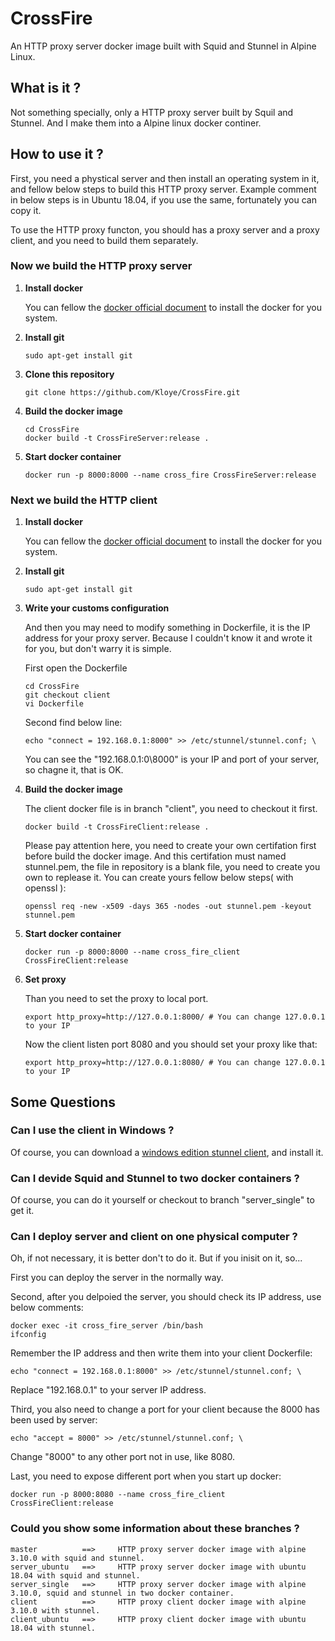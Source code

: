 # CrossFire
An HTTP proxy server docker image built with Squid and Stunnel in Alpine Linux.

## What is it ?
Not something specially, only a HTTP proxy server built by Squil and Stunnel. And I make them into a Alpine linux docker continer.

## How to use it ?
First, you need a phystical server and then install an operating system in it, and fellow below steps to build this HTTP proxy server.
Example comment in below steps is in Ubuntu 18.04, if you use the same, fortunately you can copy it.

To use the HTTP proxy functon, you should has a proxy server and a proxy client, and you need to build them separately.

### Now we build the HTTP proxy server
1. **Install docker**
    
    You can fellow the [docker official document](https://docs.docker.com/) to install the docker for you system.

2. **Install git**

    ```
    sudo apt-get install git
    ```
3. **Clone this repository**

    ```
    git clone https://github.com/Kloye/CrossFire.git
    ```
4. **Build the docker image**

    ```
    cd CrossFire
    docker build -t CrossFireServer:release .
    ```
5. **Start docker container**

    ```
    docker run -p 8000:8000 --name cross_fire CrossFireServer:release
    ```
### Next we build the HTTP client
1. **Install docker**
    
    You can fellow the [docker official document](https://docs.docker.com/) to install the docker for you system.
2. **Install git**

    ```
    sudo apt-get install git
    ```
3. **Write your customs configuration**

    And then you may need to modify something in Dockerfile, it is the IP address for your proxy server.
    Because I couldn't know it and wrote it for you, but don't warry it is simple.
    
    First open the Dockerfile
    ```
    cd CrossFire
    git checkout client
    vi Dockerfile
    ```
    Second find below line:
    ```
    echo "connect = 192.168.0.1:8000" >> /etc/stunnel/stunnel.conf; \
    ```
    You can see the "192.168.0.1:0\8000" is your IP and port of your server, so chagne it, that is OK.
4. **Build the docker image**

    The client docker file is in branch "client", you need to checkout it first.
    ```
    docker build -t CrossFireClient:release .
    ```
    Please pay attention here, you need to create your own certifation first before build the docker image.
    And this certifation must named stunnel.pem, the file in repository is a blank file, you need to create you own to replease it.
    You can create yours fellow below steps( with openssl ):
    ```
    openssl req -new -x509 -days 365 -nodes -out stunnel.pem -keyout stunnel.pem
    ```
5. **Start docker container**

    ```
    docker run -p 8000:8000 --name cross_fire_client CrossFireClient:release
    ```
6. **Set proxy**

    Than you need to set the proxy to local port.
    ```
    export http_proxy=http://127.0.0.1:8000/ # You can change 127.0.0.1 to your IP
    ```
    Now the client listen port 8080 and you should set your proxy like that:
    ```
    export http_proxy=http://127.0.0.1:8080/ # You can change 127.0.0.1 to your IP
    ```

## Some Questions

### Can I use the client in Windows ?

Of course, you can download a [windows edition stunnel client](https://www.stunnel.org/downloads.html), and install it. 

### Can I devide Squid and Stunnel to two docker containers ?

Of course, you can do it yourself or checkout to branch "server_single" to get it.

### Can I deploy server and client on one physical computer ?

Oh, if not necessary, it is better don't to do it. But if you inisit on it, so...

First you can deploy the server in the normally way.

Second, after you delpoied the server, you should check its IP address, use below comments:
```
docker exec -it cross_fire_server /bin/bash
ifconfig
```
Remember the IP address and then write them into your client Dockerfile:
```
echo "connect = 192.168.0.1:8000" >> /etc/stunnel/stunnel.conf; \
```
Replace "192.168.0.1" to your server IP address.

Third, you also need to change a port for your client because the 8000 has been used by server:

```
echo "accept = 8000" >> /etc/stunnel/stunnel.conf; \
```
Change "8000" to any other port not in use, like 8080.

Last, you need to expose different port when you start up docker:
```
docker run -p 8000:8080 --name cross_fire_client CrossFireClient:release
```

### Could you show some information about these branches ?
    master          ==>     HTTP proxy server docker image with alpine 3.10.0 with squid and stunnel.
    server_ubuntu   ==>     HTTP proxy server docker image with ubuntu 18.04 with squid and stunnel.
    server_single   ==>     HTTP proxy server docker image with alpine 3.10.0, squid and stunnel in two docker container.
    client          ==>     HTTP proxy client docker image with alpine 3.10.0 with stunnel.
    client_ubuntu   ==>     HTTP proxy client docker image with ubuntu 18.04 with stunnel.


